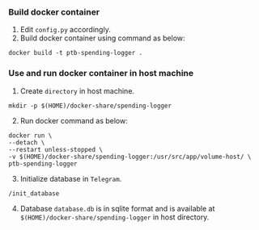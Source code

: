 ### Build docker container

1. Edit `config.py` accordingly.
2. Build docker container using command as below:

```
docker build -t ptb-spending-logger .
```

### Use and run docker container in host machine

1. Create `directory` in host machine.

```
mkdir -p $(HOME)/docker-share/spending-logger
```

2. Run docker command as below:

```
docker run \
--detach \
--restart unless-stopped \
-v $(HOME)/docker-share/spending-logger:/usr/src/app/volume-host/ \
ptb-spending-logger
```

3. Initialize database in `Telegram`.

```
/init_database
```

4. Database `database.db` is in sqlite format and is available at `$(HOME)/docker-share/spending-logger` in host directory.
